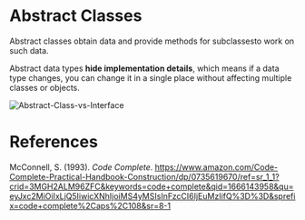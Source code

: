 # Abstract Classes

Abstract classes obtain data and provide methods for subclassesto work on such data. 

Abstract data types **hide implementation details**, which means if a data type changes, you can change it in a single place without affecting multiple classes or objects. 

![Abstract-Class-vs-Interface](https://user-images.githubusercontent.com/109105989/196578403-380b4e9e-bfca-4d62-ab9a-94126b8b73d2.png)

# References 
McConnell, S. (1993). *Code Complete*. <https://www.amazon.com/Code-Complete-Practical-Handbook-Construction/dp/0735619670/ref=sr_1_1?crid=3MGH2ALM96ZFC&keywords=code+complete&qid=1666143958&qu=eyJxc2MiOiIxLjQ5IiwicXNhIjoiMS4yMSIsInFzcCI6IjEuMzIifQ%3D%3D&sprefix=code+complete%2Caps%2C108&sr=8-1> 
